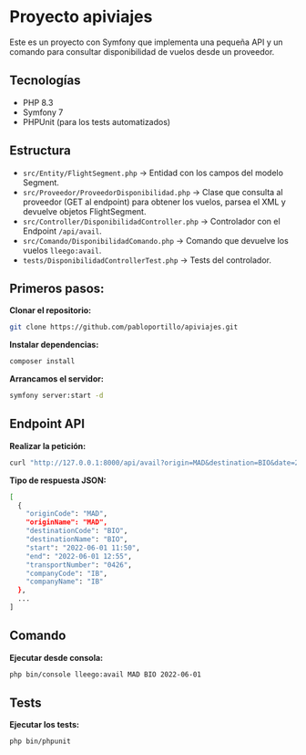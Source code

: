 # Proyecto apiviajes

Este es un proyecto con Symfony que implementa una pequeña API y un comando para consultar disponibilidad de vuelos desde un proveedor.

## Tecnologías
- PHP 8.3
- Symfony 7
- PHPUnit (para los tests automatizados)

## Estructura
- `src/Entity/FlightSegment.php` → Entidad con los campos del modelo Segment.
- `src/Proveedor/ProveedorDisponibilidad.php` → Clase que consulta al proveedor (GET al endpoint) para obtener los vuelos, parsea el XML y devuelve objetos FlightSegment.
- `src/Controller/DisponibilidadController.php` → Controlador con el Endpoint `/api/avail`.
- `src/Comando/DisponibilidadComando.php` → Comando que devuelve los vuelos `lleego:avail`.
- `tests/DisponibilidadControllerTest.php` → Tests del controlador.

## Primeros pasos:

**Clonar el repositorio:**
```bash
git clone https://github.com/pabloportillo/apiviajes.git
```

**Instalar dependencias:**
```bash
composer install
```

**Arrancamos el servidor:**

```bash
symfony server:start -d
```

## Endpoint API

**Realizar la petición:**

```bash
curl "http://127.0.0.1:8000/api/avail?origin=MAD&destination=BIO&date=2022-06-01"
```

**Tipo de respuesta JSON:**

```bash
[
  {
    "originCode": "MAD",
    "originName": "MAD",
    "destinationCode": "BIO",
    "destinationName": "BIO",
    "start": "2022-06-01 11:50",
    "end": "2022-06-01 12:55",
    "transportNumber": "0426",
    "companyCode": "IB",
    "companyName": "IB"
  },
  ...
]
```

## Comando
**Ejecutar desde consola:**
```bash
php bin/console lleego:avail MAD BIO 2022-06-01
```

## Tests
**Ejecutar los tests:**
```bash
php bin/phpunit
```
